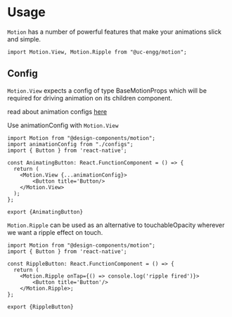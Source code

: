 # Usage
`Motion` has a number of powerful features that make your animations slick and simple.

```
import Motion.View, Motion.Ripple from "@uc-engg/motion";
```
## Config

`Motion.View` expects a config of type BaseMotionProps which will be required for driving animation on its children component. 

read about animation configs [here](../docs/animation_config.md)

Use animationConfig with `Motion.View`     
```
import Motion from "@design-components/motion";
import animationConfig from "./configs";
import { Button } from 'react-native';

const AnimatingButton: React.FunctionComponent = () => {
  return (
    <Motion.View {...animationConfig}>
        <Button title='Button/>
    </Motion.View>
  );
};

export {AnimatingButton}
```

`Motion.Ripple` can be used as an alternative to touchableOpacity wherever we want a ripple effect on touch. 

```
import Motion from "@design-components/motion";
import { Button } from 'react-native';

const RippleButton: React.FunctionComponent = () => {
  return (
    <Motion.Ripple onTap={() => console.log('ripple fired')}>
        <Button title='Button'/>
    </Motion.Ripple>;
};

export {RippleButton}
```